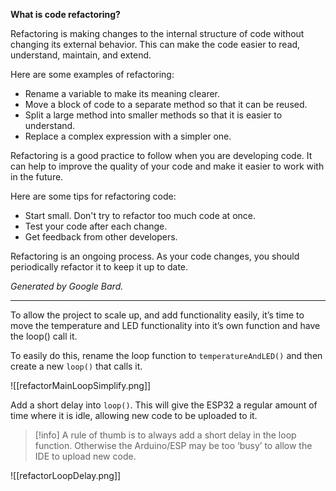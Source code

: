 


**What is code refactoring?**

Refactoring is making changes to the internal structure of code without changing its external behavior. This can make the code easier to read, understand, maintain, and extend.

Here are some examples of refactoring:

- Rename a variable to make its meaning clearer.
- Move a block of code to a separate method so that it can be reused.
- Split a large method into smaller methods so that it is easier to understand.
- Replace a complex expression with a simpler one.

Refactoring is a good practice to follow when you are developing code. It can help to improve the quality of your code and make it easier to work with in the future.

Here are some tips for refactoring code:

- Start small. Don't try to refactor too much code at once.
- Test your code after each change.
- Get feedback from other developers.

Refactoring is an ongoing process. As your code changes, you should periodically refactor it to keep it up to date.

*Generated by Google Bard.*

---

To allow the project to scale up, and add functionality easily, it’s time to move the temperature and LED functionality into it’s own function and have the loop() call it.

To easily do this, rename the loop function to `temperatureAndLED()` and then create a new `loop()` that calls it.

![[refactorMainLoopSimplify.png]]

Add a short delay into `loop()`. This will give the ESP32 a regular amount of time where it is idle, allowing new code to be uploaded to it.


> [!info] A rule of thumb is to always add a short delay in the loop function. Otherwise the Arduino/ESP may be too ‘busy’ to allow the IDE to upload new code.


![[refactorLoopDelay.png]]
